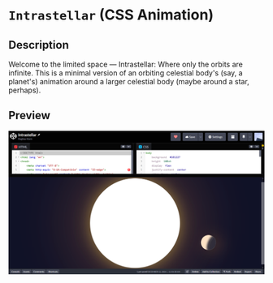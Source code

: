 # ```Intrastellar``` (CSS Animation)

## Description

Welcome to the limited space — Intrastellar: Where only the orbits are infinite. This is a minimal version of an orbiting celestial body's (say, a planet's) animation around a larger celestial body (maybe around a star, perhaps).

## Preview

![Intrastellar Animation](Intrastellar.png)